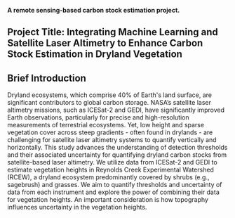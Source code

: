 **A remote sensing-based carbon stock estimation project.**

## Project Title: Integrating Machine Learning and Satellite Laser Altimetry to Enhance Carbon Stock Estimation in Dryland Vegetation

## Brief Introduction
Dryland  ecosystems,  which  comprise  40%  of  Earth's  land  surface,  are  significant contributors  to  global  carbon  storage.  NASA’s  satellite  laser  altimetry  missions, such  as  ICESat-2  and  GEDI,  have significantly  improved  Earth  observations, particularly for precise and high-resolution measurements of terrestrial ecosystems. Yet, low height and sparse vegetation cover across steep gradients - often  found  in  drylands  -  are  challenging  for  satellite  laser  altimetry  systems  to quantify  vertically  and  horizontally.  This  study  advances  the  understanding  of detection thresholds and their associated uncertainty for quantifying dryland carbon  stocks  from  satellite-based  laser  altimetry.  We  utilize  data  from  ICESat-2 and GEDI to estimate vegetation heights in Reynolds Creek Experimental Watershed (RCEW), a dryland ecosystem predominantly covered by shrubs (e.g., sagebrush)  and  grasses.  We  aim  to  quantify  thresholds  and  uncertainty  of  data from each instrument and explore the power of combining their data for vegetation heights.  An  important consideration  is  how  topography  influences  uncertainty  in the vegetation heights.
